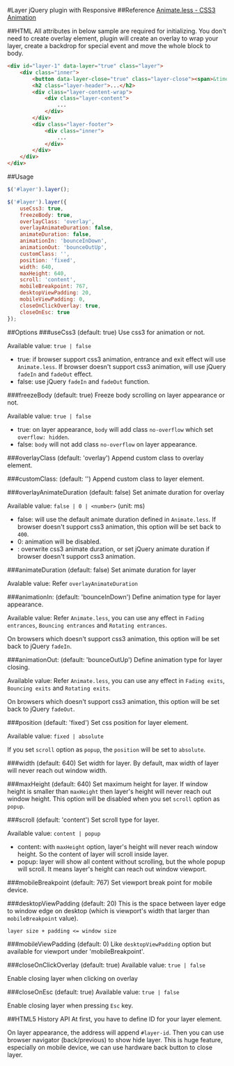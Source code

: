 #Layer jQuery plugin with Responsive
##Reference
[Animate.less - CSS3 Animation](https://github.com/machito/animate.less)

##HTML
All attributes in below sample are required for initializing. You don't need to create overlay element, plugin will create an overlay to wrap your layer, create a backdrop for special event and move the whole block to body.
```html
<div id="layer-1" data-layer="true" class="layer">
	<div class="inner">
		<button data-layer-close="true" class="layer-close"><span>&times;</span></button>
		<h2 class="layer-header">...</h2>
		<div class="layer-content-wrap">
			<div class="layer-content">
				...
			</div>
		</div>
		<div class="layer-footer">
			<div class="inner">
				...
			</div>
		</div>
	</div>
</div>
```

##Usage
```js
$('#layer').layer();
```
```js
$('#layer').layer({
	useCss3: true,
	freezeBody: true,
	overlayClass: 'overlay',
	overlayAnimateDuration: false,
	animateDuration: false,
	animationIn: 'bounceInDown',
	animationOut: 'bounceOutUp',
	customClass: '',
	position: 'fixed',
	width: 640,
	maxHeight: 640,
	scroll: 'content',
	mobileBreakpoint: 767,
	desktopViewPadding: 20,
	mobileViewPadding: 0,
	closeOnClickOverlay: true,
	closeOnEsc: true
});
```

##Options
###useCss3 (default: true)
Use css3 for animation or not.

Available value: `true | false`
* true: if browser support css3 animation, entrance and exit effect will use `Animate.less`. If browser doesn't support css3 animation, will use jQuery `fadeIn` and `fadeOut` effect.
* false: use jQuery `fadeIn` and `fadeOut` function.

###freezeBody (default: true)
Freeze body scrolling on layer appearance or not.

Available value: `true | false`

* true: on layer appearance, `body` will add class `no-overflow` which set `overflow: hidden`.
* false: `body` will not add class `no-overflow` on layer appearance.

###overlayClass (default: 'overlay')
Append custom class to overlay element.

###customClass: (default: '')
Append custom class to layer element.

###overlayAnimateDuration (default: false)
Set animate duration for overlay

Available value: `false | 0 | <number>` (unit: ms)

* false: will use the default animate duration defined in `Animate.less`. If browser doesn't support css3 animation, this option will be set back to `400`.
* 0: animation will be disabled.
* <number>: overwrite css3 animate duration, or set jQuery animate duration if browser doesn't support css3 animation.

###animateDuration (default: false)
Set animate duration for layer

Avalable value: Refer `overlayAnimateDuration`

###animationIn: (default: 'bounceInDown')
Define animation type for layer appearance.

Available value: Refer `Animate.less`, you can use any effect in `Fading entrances`, `Bouncing entrances` and `Rotating entrances`.

On browsers which doesn't support css3 animation, this option will be set back to jQuery `fadeIn`.

###animationOut: (default: 'bounceOutUp')
Define animation type for layer closing.

Available value: Refer `Animate.less`, you can use any effect in `Fading exits`, `Bouncing exits` and `Rotating exits`.

On browsers which doesn't support css3 animation, this option will be set back to jQuery `fadeOut`.

###position (default: 'fixed')
Set css position for layer element.

Available value: `fixed | absolute`

If you set `scroll` option as `popup`, the `position` will be set to `absolute`.

###width (default: 640)
Set width for layer. By default, max width of layer will never reach out window width.

###maxHeight (default: 640)
Set maximum height for layer. If window height is smaller than `maxHeight` then layer's height will never reach out window height. This option will be disabled when you set `scroll` option as `popup`.

###scroll (default: 'content')
Set scroll type for layer.

Available value: `content | popup`

* content: with `maxHeight` option, layer's height will never reach window height. So the content of layer will scroll inside layer.
* popup: layer will show all content without scrolling, but the whole popup will scroll. It means layer's height can reach out window viewport.

###mobileBreakpoint (default: 767)
Set viewport break point for mobile device.

###desktopViewPadding (default: 20)
This is the space between layer edge to window edge on desktop (which is viewport's width that larger than `mobileBreakpoint` value).

`layer size + padding <= window size`

###mobileViewPadding (default: 0)
Like `desktopViewPadding` option but available for viewport under 'mobileBreakpoint'.

###closeOnClickOverlay (default: true)
Available value: `true | false`

Enable closing layer when clicking on overlay

###closeOnEsc (default: true)
Available value: `true | false`

Enable closing layer when pressing `Esc` key.

##HTML5 History API
At first, you have to define ID for your layer element.

On layer appearance, the address will append `#layer-id`. Then you can use browser navigator (back/previous) to show hide layer. This is huge feature, especially on mobile device, we can use hardware back button to close layer.